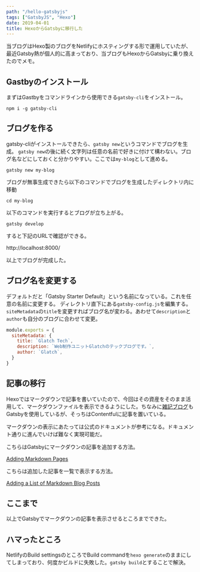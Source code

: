 ```yaml
---
path: "/hello-gatsbyjs"
tags: ["GatsbyJS", "Hexo"]
date: 2019-04-01
title: HexoからGatsbyに移行した
---
```


当ブログはHexo製のブログをNetlifyにホスティングする形で運用していたが、最近Gatsby熱が個人的に高まっており、当ブログもHexoからGatsbyに乗り換えたのでメモ。

## Gastbyのインストール
まずはGastbyをコマンドラインから使用できる`gatsby-cli`をインストール。

```shell
npm i -g gatsby-cli
```

## ブログを作る
gatsby-cliがインストールできたら、`gatsby new`というコマンドでブログを生成。
`gatsby new`の後に続く文字列は任意の名前で好きに付けて構わない。ブログ名などにしておくと分かりやすい。ここでは`my-blog`として進める。

```shell
gatsby new my-blog
```

ブログが無事生成できたら以下のコマンドでブログを生成したディレクトリ内に移動

```shell
cd my-blog
```

以下のコマンドを実行するとブログが立ち上がる。

```shell
gatsby develop
```

すると下記のURLで確認ができる。

http://localhost:8000/

以上でブログが完成した。

## ブログ名を変更する
デフォルトだと「Gatsby Starter Default」という名前になっている。これを任意の名前に変更する。
ディレクトリ直下にある`gatsby-config.js`を編集する。
`siteMetadata`の`title`を変更すればブログ名が変わる。あわせて`description`と`author`も自分のブログに合わせて変更。

```javascript
module.exports = {
  siteMetadata: {
    title: `Glatch Tech`,
    description: `Web制作ユニットGlatchのテックブログです。`,
    author: `Glatch`,
  }
}
```

## 記事の移行
Hexoではマークダウンで記事を書いていたので、今回はその資産をそのまま活用して、マークダウンファイルを表示できるようにした。ちなみに[雑記ブログ](https://suginoki45.netlify.com/)もGatsbyを使用しているが、そっちはContentfulに記事を置いている。

マークダウンの表示にあたっては公式のドキュメントが参考になる。ドキュメント通りに進んでいけば難なく実現可能だ。

こちらはGatsbyにマークダウンの記事を追加する方法。

[Adding Markdown Pages](https://www.gatsbyjs.org/docs/adding-markdown-pages/)

こちらは追加した記事を一覧で表示する方法。

[Adding a List of Markdown Blog Posts](https://www.gatsbyjs.org/docs/adding-a-list-of-markdown-blog-posts/)

## ここまで
以上でGatsbyでマークダウンの記事を表示させるところまでできた。

## ハマったところ
NetlifyのBuild settingsのところでBuild commandを`hexo generate`のままにしてしまっており、何度かビルドに失敗した。`gatsby build`とすることで解決。